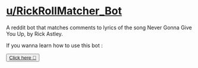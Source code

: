 # [u/RickRollMatcher_Bot](https://reddit.com/u/rickrollmatcher_bot)

<p>
A reddit bot that matches comments to lyrics of the song Never Gonna Give You Up, by Rick Astley.
</p>

<p> If you wanna learn how to use this bot : </p>

<button><a href="https://www.youtube.com/watch?v=dQw4w9WgXcQ">Click here 🦄</a></button>
